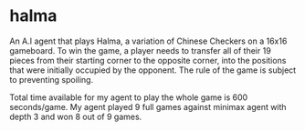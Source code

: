 # halma

An A.I agent that plays Halma, a variation of Chinese Checkers on a 16x16 gameboard. To win the game, a player needs to transfer all of their 19 pieces from their starting corner to the opposite corner, into the positions that were initially occupied by the opponent. The rule of the game is subject to preventing spoiling. 

Total time available for my agent to play the whole game is 600 seconds/game. My agent played 9 full games against minimax agent with depth 3 and won 8 out of 9 games.
